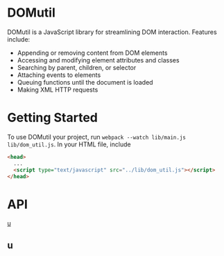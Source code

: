 # DOMutil

DOMutil is a JavaScript library for streamlining DOM interaction. Features include:

* Appending or removing content from DOM elements
* Accessing and modifying element attributes and classes
* Searching by parent, children, or selector
* Attaching events to elements
* Queuing functions until the document is loaded
* Making XML HTTP requests

# Getting Started

To use DOMutil your project, run ```webpack --watch lib/main.js lib/dom_util.js```. In your HTML file, include
```HTML
<head>
  ...
  <script type="text/javascript" src="../lib/dom_util.js"></script>
</head>
```

# API

[u](#u)

## u
